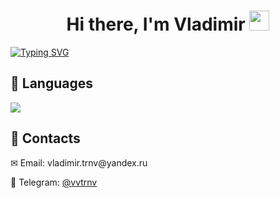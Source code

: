 <h1 align="center">
  Hi there, I'm Vladimir <img src="https://github.com/blackcater/blackcater/raw/main/images/Hi.gif" height="32"/>
</h1>

<div>
  <a href="https://git.io/typing-svg"><img src="https://readme-typing-svg.demolab.com?font=Fira+Code&pause=1000&random=false&width=435&lines=Node.js+backend+developer" alt="Typing SVG" /></a>
</div>


<h2>🔧 Languages</h2>

![](https://github-profile-summary-cards.vercel.app/api/cards/repos-per-language?username=vvtrnv&theme=github_dark)

<h2>&#128204; Contacts</h2>
<p>&#9993; Email: vladimir.trnv@yandex.ru</p>
<p>&#128241; Telegram: <a href="https://telegram.me/vvtrnv">@vvtrnv</a></p>
